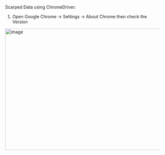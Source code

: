 Scarped Data using ChromeDriver:
1) Open Google Chrome -> Settings -> About Chrome then check the Version
<img width="876" height="396" alt="image" src="https://github.com/user-attachments/assets/9a2ab192-c6a9-4a42-a8c7-890a60f21458" />
